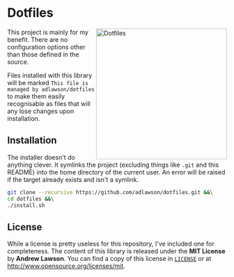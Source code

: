 # Dotfiles

<img src="http://stream1.gifsoup.com/view6/1949166/60s-computer-o.gif" alt="Dotfiles" align="right" width=300 />

This project is mainly for my benefit. There are no configuration options other
than those defined in the source.

Files installed with this library will be marked `This file is managed by
adlawson/dotfiles` to make them easily recognisable as files that will any lose
changes upon installation.

## Installation
The installer doesn't do anything clever. It symlinks the project (excluding
things like `.git` and this README) into the home directory of the current
user. An error will be raised if the target already exists and isn't a symlink.

```bash
git clone --recursive https://github.com/adlawson/dotfiles.git &&\
cd dotfiles &&\
./install.sh
```

## License
While a license is pretty useless for this repository, I've included one for
completeness. The content of this library is released under the
**MIT License** by **Andrew Lawson**. You can find a copy of this license in
[`LICENSE`][license] or at http://www.opensource.org/licenses/mit.

[license]: LICENSE
